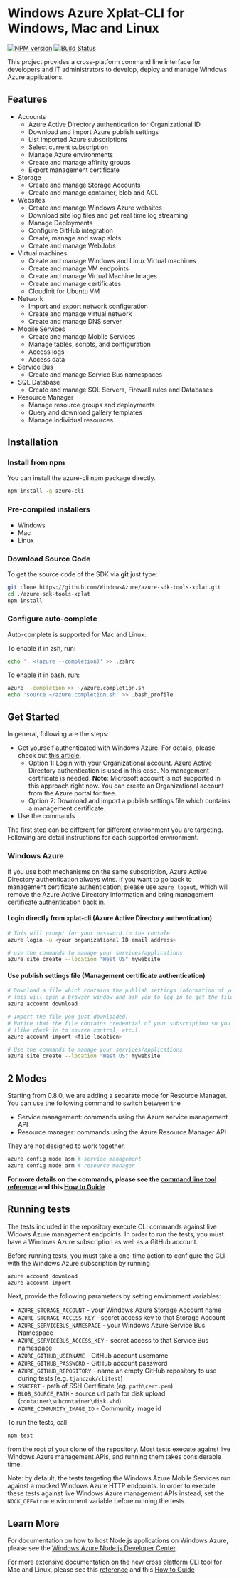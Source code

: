 # Windows Azure Xplat-CLI for Windows, Mac and Linux

[![NPM version](https://badge.fury.io/js/azure-cli.png)](http://badge.fury.io/js/azure-cli) [![Build Status](https://travis-ci.org/Azure/azure-sdk-tools-xplat.png?branch=master)](https://travis-ci.org/WindowsAzure/azure-sdk-tools-xplat)

This project provides a cross-platform command line interface for developers and IT administrators to develop, deploy and manage Windows Azure applications.

## Features

* Accounts
    * Azure Active Directory authentication for Organizational ID
    * Download and import Azure publish settings
    * List imported Azure subscriptions
    * Select current subscription
    * Manage Azure environments
    * Create and manage affinity groups
    * Export management certificate
* Storage
    * Create and manage Storage Accounts
    * Create and manage container, blob and ACL
* Websites
    * Create and manage Windows Azure websites
    * Download site log files and get real time log streaming
    * Manage Deployments
    * Configure GitHub integration
    * Create, manage and swap slots
    * Create and manage WebJobs
* Virtual machines
    * Create and manage Windows and Linux Virtual machines
    * Create and manage VM endpoints
    * Create and manage Virtual Machine Images
    * Create and manage certificates
    * CloudInit for Ubuntu VM
* Network
    * Import and export network configuration
    * Create and manage virtual network
    * Create and manage DNS server
* Mobile Services
    * Create and manage Mobile Services
    * Manage tables, scripts, and configuration
    * Access logs
    * Access data
* Service Bus
    * Create and manage Service Bus namespaces
* SQL Database
    * Create and manage SQL Servers, Firewall rules and Databases
* Resource Manager
    * Manage resource groups and deployments
    * Query and download gallery templates
    * Manage individual resources

## Installation

### Install from npm

You can install the azure-cli npm package directly.
```bash
npm install -g azure-cli
```

### Pre-compiled installers

* Windows
* Mac
* Linux

### Download Source Code

To get the source code of the SDK via **git** just type:

```bash
git clone https://github.com/WindowsAzure/azure-sdk-tools-xplat.git
cd ./azure-sdk-tools-xplat
npm install
```

### Configure auto-complete

Auto-complete is supported for Mac and Linux.

To enable it in zsh, run:

```bash
echo '. <(azure --completion)' >> .zshrc
```

To enable it in bash, run:

```bash
azure --completion >> ~/azure.completion.sh
echo 'source ~/azure.completion.sh' >> .bash_profile
```

## Get Started

In general, following are the steps:

* Get yourself authenticated with Windows Azure. For details, please check out [this article](http://www.windowsazure.com/en-us/documentation/articles/xplat-cli/).
  * Option 1: Login with your Organizational account. Azure Active Directory authentication is used in this case. No management certificate is needed. **Note**: Microsoft account is not supported in this approach right now. You can create an Organizational account from the Azure portal for free.
  * Option 2: Download and import a publish settings file which contains a management certificate.
* Use the commands

The first step can be different for different environment you are targeting. Following are detail instructions for each supported environment.

### Windows Azure

If you use both mechanisms on the same subscription, Azure Active Directory authentication always wins. If you want to go back to management certificate authentication, please use ``azure logout``, which will remove the Azure Active Directory information and bring management certificate authentication back in.

#### Login directly from xplat-cli (Azure Active Directory authentication)

```bash
# This will prompt for your password in the console
azure login -u <your organizational ID email address>

# use the commands to manage your services/applications
azure site create --location "West US" mywebsite
```

#### Use publish settings file (Management certificate authentication)

```bash
# Download a file which contains the publish settings information of your subscription.
# This will open a browser window and ask you to log in to get the file.
azure account download

# Import the file you just downloaded.
# Notice that the file contains credential of your subscription so you don't want to make it public
# (like check in to source control, etc.).
azure account import <file location>

# Use the commands to manage your services/applications
azure site create --location "West US" mywebsite
```

## 2 Modes

Starting from 0.8.0, we are adding a separate mode for Resource Manager. You can use the following command to switch between the

* Service management: commands using the Azure service management API
* Resource manager: commands using the Azure Resource Manager API

They are not designed to work together.

```bash
azure config mode asm # service management
azure config mode arm # resource manager
```

**For more details on the commands, please see the [command line tool reference](http://go.microsoft.com/fwlink/?LinkId=252246&clcid=0x409) and this [How to Guide](http://www.windowsazure.com/en-us/develop/nodejs/how-to-guides/command-line-tools/)**

## Running tests

The tests included in the repository execute CLI commands against live Widows Azure management endpoints. In order to run the tests, you must have a Windows Azure subscription as well as a GitHub account.

Before running tests, you must take a one-time action to configure the CLI with the Windows Azure subscription by running

```bash
azure account download
azure account import
```

Next, provide the following parameters by setting environment variables:

- `AZURE_STORAGE_ACCOUNT` - your Windows Azure Storage Account name
- `AZURE_STORAGE_ACCESS_KEY` - secret access key to that Storage Account
- `AZURE_SERVICEBUS_NAMESPACE` - your Windows Azure Service Bus Namespace
- `AZURE_SERVICEBUS_ACCESS_KEY` - secret access to that Service Bus namespace
- `AZURE_GITHUB_USERNAME` - GitHub account username
- `AZURE_GITHUB_PASSWORD` - GitHub account password
- `AZURE_GITHUB_REPOSITORY` - name an empty GitHub repository to use during tests (e.g. `tjanczuk/clitest`)
- `SSHCERT` - path of SSH Certificate (eg. `path\cert.pem`)
- `BLOB_SOURCE_PATH` - source url path for disk upload (`container\subcontainer\disk.vhd`)
- `AZURE_COMMUNITY_IMAGE_ID` - Community image id


To run the tests, call

```bash
npm test
```

from the root of your clone of the repository. Most tests execute against live Windows Azure management APIs, and running them takes considerable time.

Note: by default, the tests targeting the Windows Azure Mobile Services run against a mocked Windows Azure HTTP endpoints. In order to execute these tests against live Windows Azure management APIs instead, set the `NOCK_OFF=true` environment variable before running the tests.

## Learn More
For documentation on how to host Node.js applications on Windows Azure, please see the [Windows Azure Node.js Developer Center](http://www.windowsazure.com/en-us/develop/nodejs/).

For more extensive  documentation on the new cross platform CLI tool for Mac and Linux, please see this [reference](http://go.microsoft.com/fwlink/?LinkId=252246&clcid=0x409) and this [How to Guide](http://www.windowsazure.com/en-us/develop/nodejs/how-to-guides/command-line-tools/)
